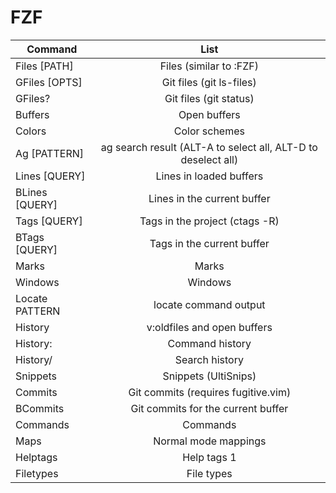 # FZF

| Command         | List                                                            |
| --------------- |:---------------------------------------------------------------:| 
| Files [PATH]    | Files (similar to :FZF)                                         |
| GFiles [OPTS]   | Git files (git ls-files)                                        |
| GFiles?         | Git files (git status)                                          |
| Buffers         | Open buffers                                                    |
| Colors          | Color schemes                                                   |
| Ag [PATTERN]    | ag search result (ALT-A to select all, ALT-D to deselect all)   |
| Lines [QUERY]   | Lines in loaded buffers                                         |
| BLines [QUERY]  | Lines in the current buffer                                     |
| Tags [QUERY]    | Tags in the project (ctags -R)                                  |
| BTags [QUERY]   | Tags in the current buffer                                      |
| Marks           | Marks                                                           |
| Windows         | Windows                                                         |
| Locate PATTERN  | locate command output                                           |
| History         | v:oldfiles and open buffers                                     |
| History:        | Command history                                                 |
| History/        | Search history                                                  |
| Snippets        | Snippets (UltiSnips)                                            |
| Commits         | Git commits (requires fugitive.vim)                             |
| BCommits        | Git commits for the current buffer                              |
| Commands        | Commands                                                        |
| Maps            | Normal mode mappings                                            |
| Helptags        | Help tags 1                                                     |
| Filetypes       | File types                                                      |
